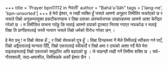 +++
title = 'Prayer bpn11112 in नेपाली'
author = "Bahá'u'lláh"
tags = ['lang-ne', 'bpn-unsorted']
+++
हे  मेरो ईश्वर, म त्यही व्यक्ति हूँ जसले आफ्नो अनुहार तिमीतिर फर्काएको छ र जसले तिम्रो अनुकम्पायुक्त प्रकटीकरणहरू र तिम्रा दयाका आश्चर्यजनक उपहारहरूमा आफ्नो आशा केन्द्रित गरेको छ । म तिमीसित याचना गर्दछु कि मलाई आफ्नो दयाको द्वारबाट निराश गराएर नफर्काऊ र मलाई तिम्रा ति प्राणीहरूलाई जस्तै नत्याग जसले तिम्रो धर्मको विरोध गरेका छन् । 

हे मेरा प्रभु ! म तिम्रो सेवक हँु र तिम्रो सेवकको पुत्र हूँ । तिम्रा दिनहरूमा नै मैले तिमीलाई स्वीकार गर्न पाएँ, तिम्रो अद्वैततालाई मान्यता दिँदै, तिम्रो एकतालाई स्वीकार्दै  र तिम्रो क्षमा र दयाको आशा गर्दै मैले मेरा पाइलाहरूलाई तिम्रो एकताको समुद्रतिर अघि बढाएको छु । जे चाहन्छौ त्यही गर्ने तिमीमा शक्ति छ । सर्व– गौरवशाली, सदा–क्षमाशील, तिमीबाहके अर्को ईश्वर छैन ।
